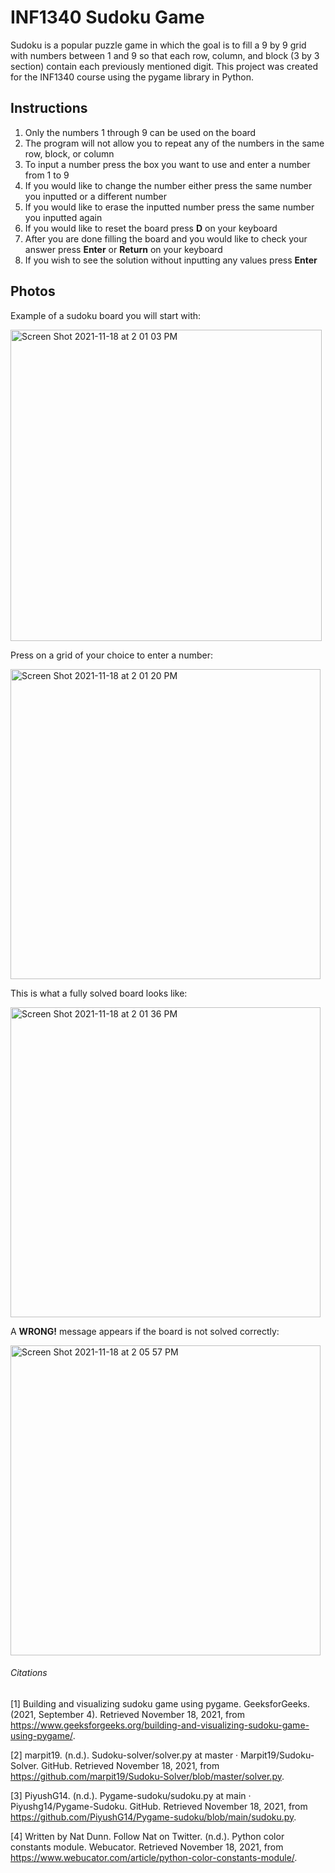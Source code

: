 # INF1340 Sudoku Game

Sudoku is a popular puzzle game in which the goal is to fill a 9 by 9 grid with numbers between 1 and 9 so that each row, column, and block (3 by 3 section) contain each previously mentioned digit. This project was created for the INF1340 course using the pygame library in Python.

## Instructions
1. Only the numbers 1 through 9 can be used on the board
2. The program will not allow you to repeat any of the numbers in the same row, block, or column
3. To input a number press the box you want to use and enter a number from 1 to 9
4. If you would like to change the number either press the same number you inputted or a different number
5. If you would like to erase the inputted number press the same number you inputted again
6. If you would like to reset the board press **D** on your keyboard
7. After you are done filling the board and you would like to check your answer press **Enter** or **Return** on your keyboard
8. If you wish to see the solution without inputting any values press **Enter**

## Photos

Example of a sudoku board you will start with:

<img width="498" alt="Screen Shot 2021-11-18 at 2 01 03 PM" src="https://user-images.githubusercontent.com/62111848/142479984-bb5d667e-9f41-4dd1-8ef7-4092ce0a28c6.png">

Press on a grid of your choice to enter a number:

<img width="496" alt="Screen Shot 2021-11-18 at 2 01 20 PM" src="https://user-images.githubusercontent.com/62111848/142480063-c567c28c-ecfe-4241-b3c4-b774b4b67ea3.png">

This is what a fully solved board looks like: 

<img width="496" alt="Screen Shot 2021-11-18 at 2 01 36 PM" src="https://user-images.githubusercontent.com/62111848/142480148-c73615e7-10fb-4831-8734-bc2778cce0b4.png">

A **WRONG!** message appears if the board is not solved correctly:

<img width="496" alt="Screen Shot 2021-11-18 at 2 05 57 PM" src="https://user-images.githubusercontent.com/62111848/142480494-b7612f9e-ebf3-42ec-b234-d73dd73d37b3.png">

###### Citations
[1] Building and visualizing sudoku game using pygame. GeeksforGeeks. (2021, September 4). Retrieved November 18, 2021, from https://www.geeksforgeeks.org/building-and-visualizing-sudoku-game-using-pygame/. 

[2] marpit19. (n.d.). Sudoku-solver/solver.py at master · Marpit19/Sudoku-Solver. GitHub. Retrieved November 18, 2021, from https://github.com/marpit19/Sudoku-Solver/blob/master/solver.py. 

[3] PiyushG14. (n.d.). Pygame-sudoku/sudoku.py at main · Piyushg14/Pygame-Sudoku. GitHub. Retrieved November 18, 2021, from https://github.com/PiyushG14/Pygame-sudoku/blob/main/sudoku.py. 

[4] Written by Nat Dunn. Follow Nat on Twitter. (n.d.). Python color constants module. Webucator. Retrieved November 18, 2021, from https://www.webucator.com/article/python-color-constants-module/. 

